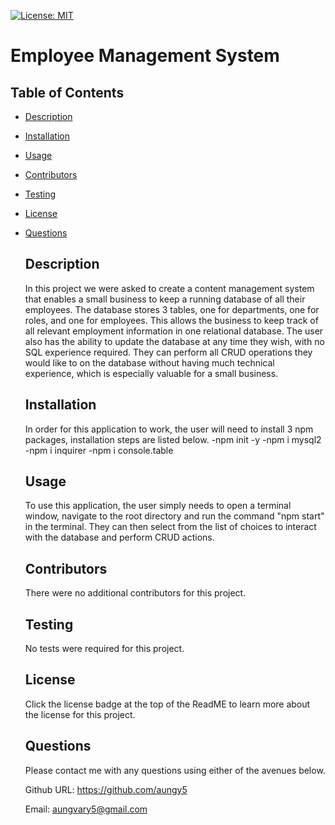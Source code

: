 [![License: MIT](https://img.shields.io/badge/License-MIT-blue.svg)](https://opensource.org/licenses/MIT)

  # Employee Management System
  ## Table of Contents
- [Description](#description)

- [Installation](#installation)

- [Usage](#usage)

- [Contributors](#contributors)

- [Testing](#testing)

- [License](#license)

- [Questions](#questions)

  ## Description
  In this project we were asked to create a content management system that enables a small business to keep a running database of all their employees. The database stores 3 tables, one for departments, one for roles, and one for employees. This allows the business to keep track of all relevant employment information in one relational database. The user also has the ability to update the database at any time they wish, with no SQL experience required. They can perform all CRUD operations they would like to on the database without having much technical experience, which is especially valuable for a small business.
  ## Installation
  In order for this application to work, the user will need to install 3 npm packages, installation steps are listed below.
  -npm init -y
  -npm i mysql2
  -npm i inquirer
  -npm i console.table
  ## Usage
  To use this application, the user simply needs to open a terminal window, navigate to the root directory and run the command "npm start" in the terminal. They can then select from the list of choices to interact with the database and perform CRUD actions.
  ## Contributors
  There were no additional contributors for this project.
  ## Testing
  No tests were required for this project.
  ## License
  Click the license badge at the top of the ReadME to learn more about the license for this project. 

  ## Questions

  Please contact me with any questions using either of the avenues below. 

  Github URL: https://github.com/aungy5

  Email: aungvary5@gmail.com

